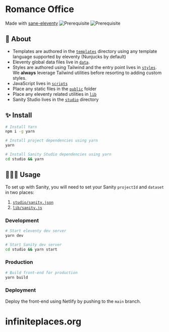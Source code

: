 # Romance Office

Made with [sane-eleventy](https://github.com/selfawarestudio/sane-eleventy) ![Prerequisite](https://img.shields.io/badge/node-12.18.2-red.svg) ![Prerequisite](https://img.shields.io/badge/yarn-1.22.4-blue.svg)

## 📖 About

- Templates are authored in the [`templates`](templates) directory using any template language supported by eleventy (Nunjucks by default)
- Eleventy global data files live in [`data`](data).
- Styles are authored using Tailwind and the entry point lives in [`styles`](styles/index.css). We **always** leverage Tailwind utilities before resorting to adding custom styles.
- JavaScript lives in [`scripts`](scripts)
- Place any static files in the [`public`](public) folder
- Place any eleventy related utilities in [`lib`](lib)
- Sanity Studio lives in the [`studio`](studio) directory

## ✨ Install

```sh
# Install Yarn
npm i -g yarn

# Install project dependencies using yarn
yarn

# Install Sanity Studio dependencies using yarn
cd studio && yarn
```

## 👩🏻‍💻 Usage

To set up with Sanity, you will need to set your Sanity `projectId` and `dataset` in two places:

1. [`studio/sanity.json`](studio/sanity.json)
2. [`lib/sanity.js`](lib/sanity.js)

### Development

```sh
# Start eleventy dev server
yarn dev

# Start Sanity dev server
cd studio && yarn start
```

### Production

```sh
# Build front-end for production
yarn build
```

### Deployment

Deploy the front-end using Netlify by pushing to the `main` branch.
# infiniteplaces.org

